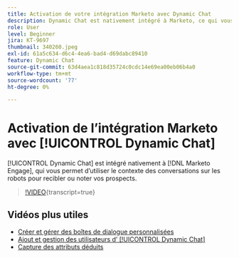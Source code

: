 ```yaml
---
title: Activation de votre intégration Marketo avec Dynamic Chat
description: Dynamic Chat est nativement intégré à Marketo, ce qui vous permet d’utiliser le contexte des conversations sur les robots pour recibler ou noter vos prospects.
role: User
level: Beginner
jira: KT-9697
thumbnail: 340260.jpeg
exl-id: 61a5c634-d6c4-4ea6-bad4-d69dabc89410
feature: Dynamic Chat
source-git-commit: 63d4aea1c818d35724c0cdc14e69ea00eb06b4a0
workflow-type: tm+mt
source-wordcount: '77'
ht-degree: 0%

---
```


# Activation de l’intégration Marketo avec [!UICONTROL Dynamic Chat]

[!UICONTROL Dynamic Chat]  est intégré nativement à [!DNL Marketo Engage], qui vous permet d’utiliser le contexte des conversations sur les robots pour recibler ou noter vos prospects.

>[!VIDEO](https://video.tv.adobe.com/v/340260/?quality=12&learn=on){transcript=true}

## Vidéos plus utiles

* [Créer et gérer des boîtes de dialogue personnalisées](dialogue-management.md)
* [Ajout et gestion des utilisateurs d’ [!UICONTROL Dynamic Chat]](user-management.md)
* [Capture des attributs déduits](capture-inferred-attributes.md)
